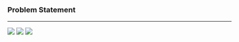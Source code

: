 ### Problem Statement

------------

![](https://raw.githubusercontent.com/shaheemMPM/Hackerrank-Algorithms-Solutions/master/.github/images/3_1.png)
![](https://raw.githubusercontent.com/shaheemMPM/Hackerrank-Algorithms-Solutions/master/.github/images/3_2.png)
![](https://raw.githubusercontent.com/shaheemMPM/Hackerrank-Algorithms-Solutions/master/.github/images/3_3.png)

